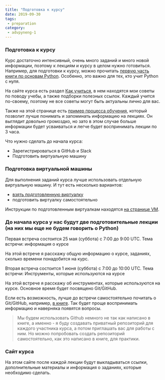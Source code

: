 ```yaml
---
title: "Подготовка к курсу"
date: 2019-09-30
tags:
 - preparation
category:
 - advpyneng-1
---
```


### Подготовка к курсу

Курс достаточно интенсивный, очень много заданий и много новой информации, поэтому к лекциям и курсу в целом нужно готовиться.
Например, для подготовки к курсу, можно прочитать [первую часть книги по основам Python](https://natenka.gitbook.io/pyneng/part_i). Особенно, это важно для тех, кто учит Python с нуля.

На сайте курса есть раздел [Как учиться](https://pyneng.github.io/docs/learning/), в нем находятся мои советы по поводу учебы, а также подборки полезных ссылок. Каждый учится по-своему, поэтому не все советы могут быть актуальны лично для вас.

Также на этой странице есть [пример процесса обучения](https://pyneng.github.io/docs/learning_sequence/), который позволит лучше понимать и запоминать информацию на лекциях.
Он выглядит довольно громоздко, но зато в этом случае больше информации будет усваиваться и легче будет воспринимать лекции по 3 часа.


Что нужно сделать до начала курса:

* Зарегистрироваться в GitHub и Slack
* Подготовить виртуальную машину


### Подготовка виртуальной машины

Для выполнения заданий курса лучше использовать отдельную виртуальную машину. И тут есть несколько вариантов:

* [взять подготовленную виртуалку](https://pyneng.github.io/docs/course-vm/)
* подготовить виртуалку самостоятельно

Инструкции по подготовленным виртуалкам находятся [на странице VM](https://pyneng.github.io/docs/course-vm/).

### До начала курса у нас будут две подготовительные лекции (на них мы еще не будем говорить о Python)

Первая встреча состоится 25 мая (суббота) с 7:00 до 9:00 UTC.
Тема встречи: информация о курсе

На этой встрече я расскажу общую информацию о курсе, заданиях, сколько времени понадобится на курс.

Вторая встреча состоится 1 июня (суббота) с 7:00 до 10:00 UTC.
Тема встречи: Инструменты, которые используются на курсе

На этой встрече я расскажу об инструментах, которые используются на курсе. Основное время будет посвящено  Git/GitHub.

Если есть возможность, лучше до встречи самостоятельно почитать о Git/GitHub, например, [в книге](https://natenka.gitbook.io/pyneng/part_i/02_git_github). Так будет проще воспринимать информацию и наверняка появятся вопросы.

> Мы будем использовать Github немного не так как написано в книге, а именно - я буду создавать приватный репозиторий для каждого участника курса, а потом приглашать вас для работы с ним. Но можно попробовать создать репозиторий самостоятельно, как это написано в книге, для практики.


### Сайт курса

На этом сайте после каждой лекции будут выкладываться ссылки, дополнительные материалы и информация о заданиях, которые необходимо сделать.


